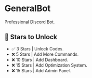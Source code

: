 # GeneralBot
Professional Discord Bot.



## 🌟 Stars to Unlock

- ✅ 3 Stars | Unlock Codes.
- ❌ 5 Stars | Add More Commands.
- ❌ 10 Stars | Add Dashboard.
- ❌ 15 Stars | Add Optimization System.
- ❌ 15 Stars | Add Admin Panel.
